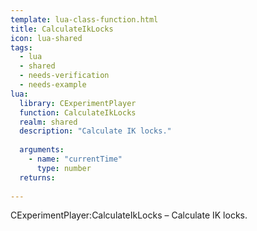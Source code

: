 ```yaml
---
template: lua-class-function.html
title: CalculateIkLocks
icon: lua-shared
tags:
  - lua
  - shared
  - needs-verification
  - needs-example
lua:
  library: CExperimentPlayer
  function: CalculateIkLocks
  realm: shared
  description: "Calculate IK locks."
  
  arguments:
    - name: "currentTime"
      type: number
  returns:
    
---
```


<div class="lua__search__keywords">
CExperimentPlayer:CalculateIkLocks &#x2013; Calculate IK locks.
</div>

